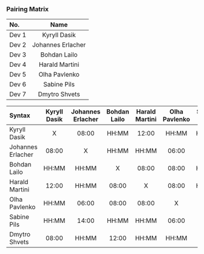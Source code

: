 ### Pairing Matrix

| No.              | Name                  | 
| :---             | :----:                |
| Dev 1            | Kyryll Dasik          |
| Dev 2            | Johannes Erlacher     |
| Dev 3            | Bohdan Lailo          |
| Dev 4            | Harald Martini        |
| Dev 5            | Olha Pavlenko         |
| Dev 6            | Sabine Pils           |
| Dev 7            | Dmytro Shvets         |

| Syntax             | Kyryll Dasik | Johannes Erlacher | Bohdan Lailo | Harald Martini | Olha Pavlenko | Sabine Pils | Dmytro Shvets |
| :---               | :----:       | :----:            | :----:       | :----:         | :----:        | :----:      | :----:        |
| Kyryll Dasik       | X            | 08:00             | HH:MM        | 12:00          | HH:MM         | HH:MM       | 08:00         |
| Johannes Erlacher  | 08:00        | X                 | HH:MM        | HH:MM          | 06:00         | 14:00       | HH:MM         |
| Bohdan Lailo       | HH:MM        | HH:MM             | X            | 08:00          | 08:00         | HH:MM       | 12:00         |
| Harald Martini     | 12:00        | HH:MM             | 08:00        | X              | 08:00         | HH:MM       | HH:MM         |
| Olha Pavlenko      | HH:MM        | 06:00             | 08:00        | 08:00          | X             | 06:00       | HH:MM         |
| Sabine Pils        | HH:MM        | 14:00             | HH:MM        | HH:MM          | 06:00         | X           | 08:00         |
| Dmytro Shvets      | 08:00        | HH:MM             | 12:00        | HH:MM          | HH:MM         | 08:00       | X             |

